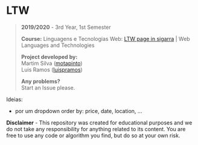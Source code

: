 # LTW

> **2019/2020** - 3rd Year, 1st Semester
>
> **Course:** Linguagens e Tecnologias Web: [LTW page in sigarra](https://sigarra.up.pt/feup/en/ucurr_geral.ficha_uc_view?pv_ocorrencia_id=436447) | Web Languages and Technologies
>
> **Project developed by:**\
> Martim Silva ([motapinto](https://github.com/motapinto))\
> Luis Ramos ([luispramos](https://github.com/luispramos))
>
> **Any problems?**\
> Start an Issue please.

Ideias:
- por um dropdown order by: price, date, location, ...


**Disclaimer** - This repository was created for educational purposes and we do not take any responsibility for anything related to its content. You are free to use any code or algorithm you find, but do so at your own risk.
